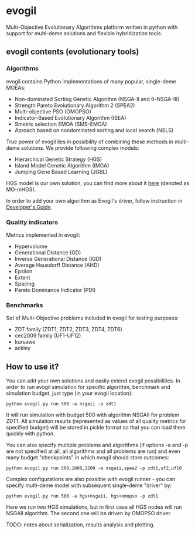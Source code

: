 # evogil

Multi-Objective Evolutionary Algorithms platform written in python with support for multi-deme solutions and flexible hybridization tools.

## evogil contents (evolutionary tools)

### Algorithms
evogil contains Python implementations of many popular, single-deme MOEAs:
- Non-dominated Sorting Genetic Algorithm (NSGA-II and θ-NSGA-III)
- Strength Pareto Evolutionary Algorithm 2 (SPEA2)
- Multi-objective PSO (OMOPSO)
- Indicator-Based Evolutionary Algorithm (IBEA)
- Smetric selection EMOA (SMS-EMOA)
- Aproach based on nondominated sorting and local search (NSLS)

True power of evogil lies in possibility of combining these methods in multi-deme solutions. We provide following complex models:
- Hierarchical Genetic Strategy (HGS)
- Island Model Genetic Algorithm (IMGA)
- Jumping Gene Based Learning (JGBL)

HGS model is our own solution, you can find more about it [here](http://www.sciencedirect.com/science/article/pii/S1877750316300254) (denoted as MO-mHGS).

In order to add your own algorithm as Evogil's driver, follow instruction in [Developer's Guide](doc/developer_guide.md).

### Quality indicators

Metrics implemented in evogil:
- Hypervolume
- Generational Distance (GD)
- Inverse Generational Distance (IGD)
- Average Hausdorff Distance (AHD)
- Epsilon
- Extent
- Spacing
- Pareto Dominance Indicator (PDI)

### Benchmarks

Set of Multi-Objective problems included in evogil for testing purposes:
- ZDT family (ZDT1, ZDT2, ZDT3, ZDT4, ZDT6)
- cec2009 family (UF1-UF12)
- kursawe
- ackley

## How to use it?

You can add your own solutions and easily extend evogil possibilities. In order to run evogil simulation for specific algorithm, benchmark and simulation budget, just type (in your evogil location):
```
python evogil.py run 500 -a nsgaii -p zdt1
```
It will run simulation with budget 500 with algorithm NSGAII for problem ZDT1. All simulation results (represented as values of all quality metrics for specified budget) will be stored in pickle format so that you can load them quickly with python.

You can also specify multiple problems and algorithms (if options -a and -p are not specified at all, all algorithms and all problems are run) and even many budget "checkpoints" in which evogil should store outcomes:
```
python evogil.py run 500,1000,1200 -a nsgaii,spea2 -p zdt1,uf2,uf10
```

Complex configurations are also possible with evogil runner - you can specify multi-deme model with subsequent single-deme "driver" by:
```
python evogil.py run 500 -a hgs+nsgaii, hgs+omopso -p zdt1
```
Here we run two HGS simulations, but in first case all HGS nodes will run NSGAII algorithm. The second one will be driven by OMOPSO driver.

TODO: notes about serialization, results analysis and plotting.



